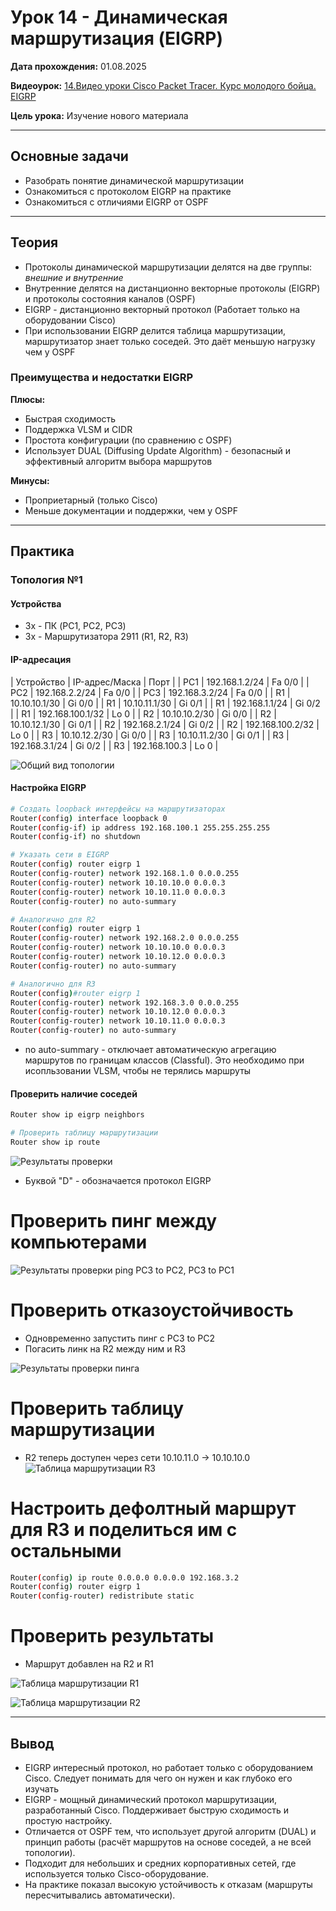 # Урок 14 - Динамическая маршрутизация (EIGRP)

**Дата прохождения:** 01.08.2025

**Видеоурок:** [14.Видео уроки Cisco Packet Tracer. Курс молодого бойца. EIGRP](https://vkvideo.ru/playlist/-32477510_12/video-32477510_456239173)

**Цель урока:** Изучение нового материала

---

## Основные задачи 
- Разобрать понятие динамической маршрутизации
- Ознакомиться с протоколом EIGRP на практике
- Ознакомиться с отличиями EIGRP от OSPF

---

## Теория
- Протоколы динамической маршрутизации делятся на две группы: *внешние и внутренние*
- Внутренние делятся на дистанционно векторные протоколы (EIGRP) и протоколы состояния каналов (OSPF)
- EIGRP - дистанционно векторный протокол (Работает только на оборудовании Cisco)
- При использовании EIGRP делится таблица маршрутизации, маршрутизатор знает только соседей. Это даёт меньшую нагрузку чем у OSPF

### Преимущества и недостатки EIGRP

**Плюсы:**
- Быстрая сходимость
- Поддержка VLSM и CIDR
- Простота конфигурации (по сравнению с OSPF)
- Использует DUAL (Diffusing Update Algorithm) - безопасный и эффективный алгоритм выбора маршрутов

**Минусы:**
- Проприетарный (только Cisco)
- Меньше документации и поддержки, чем у OSPF

---

## Практика

### Топология №1

#### Устройства
- 3х - ПК (PC1, PC2, PC3)
- 3х - Маршрутизатора 2911 (R1, R2, R3)

#### IP-адресация
| Устройство | IP-адрес/Маска | Порт |
| PC1 | 192.168.1.2/24 | Fa 0/0 |
| PC2 | 192.168.2.2/24 | Fa 0/0 |
| PC3 | 192.168.3.2/24 | Fa 0/0 |
| R1 | 10.10.10.1/30 | Gi 0/0 |
| R1 | 10.10.11.1/30 | Gi 0/1 |
| R1 | 192.168.1.1/24 | Gi 0/2 |
| R1 | 192.168.100.1/32 | Lo 0 |
| R2 | 10.10.10.2/30 | Gi 0/0 |
| R2 | 10.10.12.1/30 | Gi 0/1 |
| R2 | 192.168.2.1/24 | Gi 0/2 |
| R2 | 192.168.100.2/32 | Lo 0 |
| R3 | 10.10.12.2/30 | Gi 0/0 |
| R3 | 10.10.11.2/30 | Gi 0/1 |
| R3 | 192.168.3.1/24 | Gi 0/2 |
| R3 | 192.168.100.3 | Lo 0 | 

![Общий вид топологии](screenshots/topology1.png)

#### Настройка EIGRP
```bash
# Создать loopback интерфейсы на маршрутизаторах 
Router(config) interface loopback 0
Router(config-if) ip address 192.168.100.1 255.255.255.255
Router(config-if) no shutdown

# Указать сети в EIGRP
Router(config) router eigrp 1
Router(config-router) network 192.168.1.0 0.0.0.255
Router(config-router) network 10.10.10.0 0.0.0.3
Router(config-router) network 10.10.11.0 0.0.0.3
Router(config-router) no auto-summary 

# Аналогично для R2
Router(config) router eigrp 1
Router(config-router) network 192.168.2.0 0.0.0.255
Router(config-router) network 10.10.10.0 0.0.0.3
Router(config-router) network 10.10.12.0 0.0.0.3
Router(config-router) no auto-summary 

# Аналогично для R3
Router(config)#router eigrp 1
Router(config-router) network 192.168.3.0 0.0.0.255
Router(config-router) network 10.10.12.0 0.0.0.3
Router(config-router) network 10.10.11.0 0.0.0.3
Router(config-router) no auto-summary 
```
- no auto-summary - отключает автоматическую агрегацию маршрутов по границам классов (Classful). Это необходимо при исопльзовании VLSM, чтобы не терялись маршруты

#### Проверить наличие соседей
```bash
Router show ip eigrp neighbors 

# Проверить таблицу маршрутизации
Router show ip route
```
![Результаты проверки](screenshots/r1show.png)
- Буквой "D" - обозначается протокол EIGRP

# Проверить пинг между компьютерами
![Результаты проверки ping PC3 to PC2, PC3 to PC1](screenshots/r3ping.png)

# Проверить отказоустойчивость 
- Одновременно запустить пинг с PC3 to PC2
- Погасить линк на R2 между ним и R3

![Результаты проверки пинга](screenshots/r2shutdown.png)


# Проверить таблицу маршрутизации
- R2 теперь доступен через сети 10.10.11.0 -> 10.10.10.0
![Таблица маршрутизации R3](screenshots/r3show.png)

# Настроить дефолтный маршрут для R3 и поделиться им с остальными
```bash
Router(config) ip route 0.0.0.0 0.0.0.0 192.168.3.2
Router(config) router eigrp 1
Router(config-router) redistribute static 
```
# Проверить результаты
- Маршрут добавлен на R2 и R1

![Таблица маршрутизации R1](screenshots/r1show_2.png)

![Таблица маршрутизации R2](screenshots/r2show.png)

---

## Вывод
- EIGRP интересный протокол, но работает только с оборудованием Cisco. Следует понимать для чего он нужен и как глубоко его изучать
- EIGRP - мощный динамический протокол маршрутизации, разработанный Cisco. Поддерживает быструю сходимость и простую настройку.
- Отличается от OSPF тем, что использует другой алгоритм (DUAL) и принцип работы (расчёт маршрутов на основе соседей, а не всей топологии). 
- Подходит для небольших и средних корпоративных сетей, где используется только Cisco-оборудование.
- На практике показал высокую устойчивость к отказам (маршруты пересчитывались автоматически).